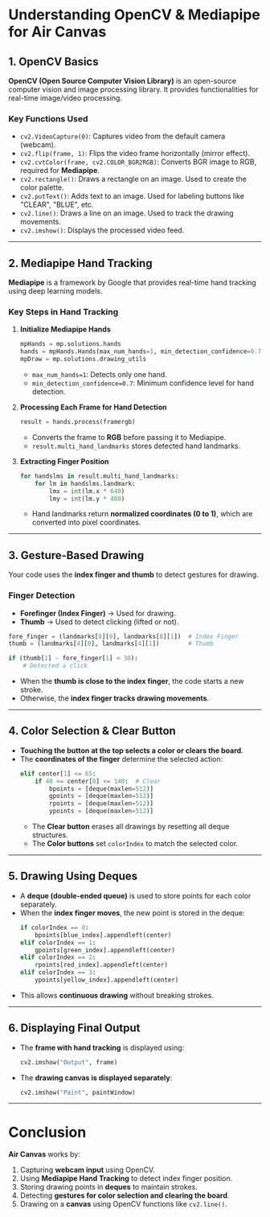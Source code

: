 # **Understanding OpenCV & Mediapipe for Air Canvas**  

## **1. OpenCV Basics**
**OpenCV (Open Source Computer Vision Library)** is an open-source computer vision and image processing library. It provides functionalities for real-time image/video processing.

### **Key Functions Used**
- `cv2.VideoCapture(0)`: Captures video from the default camera (webcam).  
- `cv2.flip(frame, 1)`: Flips the video frame horizontally (mirror effect).  
- `cv2.cvtColor(frame, cv2.COLOR_BGR2RGB)`: Converts BGR image to RGB, required for **Mediapipe**.  
- `cv2.rectangle()`: Draws a rectangle on an image. Used to create the color palette.  
- `cv2.putText()`: Adds text to an image. Used for labeling buttons like "CLEAR", "BLUE", etc.  
- `cv2.line()`: Draws a line on an image. Used to track the drawing movements.  
- `cv2.imshow()`: Displays the processed video feed.  

---

## **2. Mediapipe Hand Tracking**
**Mediapipe** is a framework by Google that provides real-time hand tracking using deep learning models.

### **Key Steps in Hand Tracking**
1. **Initialize Mediapipe Hands**  
   ```python
   mpHands = mp.solutions.hands
   hands = mpHands.Hands(max_num_hands=1, min_detection_confidence=0.7)
   mpDraw = mp.solutions.drawing_utils
   ```
   - `max_num_hands=1`: Detects only one hand.  
   - `min_detection_confidence=0.7`: Minimum confidence level for hand detection.  

2. **Processing Each Frame for Hand Detection**  
   ```python
   result = hands.process(framergb)
   ```
   - Converts the frame to **RGB** before passing it to Mediapipe.  
   - `result.multi_hand_landmarks` stores detected hand landmarks.

3. **Extracting Finger Position**
   ```python
   for handslms in result.multi_hand_landmarks:
       for lm in handslms.landmark:
           lmx = int(lm.x * 640)
           lmy = int(lm.y * 480)
   ```
   - Hand landmarks return **normalized coordinates (0 to 1)**, which are converted into pixel coordinates.

---

## **3. Gesture-Based Drawing**
Your code uses the **index finger and thumb** to detect gestures for drawing.  

### **Finger Detection**
- **Forefinger (Index Finger)** → Used for drawing.  
- **Thumb** → Used to detect clicking (lifted or not).  

```python
fore_finger = (landmarks[8][0], landmarks[8][1])  # Index Finger
thumb = (landmarks[4][0], landmarks[4][1])        # Thumb

if (thumb[1] - fore_finger[1] < 30):
    # Detected a click
```
- When the **thumb is close to the index finger**, the code starts a new stroke.  
- Otherwise, the **index finger tracks drawing movements**.

---

## **4. Color Selection & Clear Button**
- **Touching the button at the top selects a color or clears the board**.  
- The **coordinates of the finger** determine the selected action:
  ```python
  elif center[1] <= 65:
      if 40 <= center[0] <= 140:  # Clear
          bpoints = [deque(maxlen=512)]
          gpoints = [deque(maxlen=512)]
          rpoints = [deque(maxlen=512)]
          ypoints = [deque(maxlen=512)]
  ```
  - The **Clear button** erases all drawings by resetting all deque structures.
  - The **Color buttons** set `colorIndex` to match the selected color.

---

## **5. Drawing Using Deques**
- A **deque (double-ended queue)** is used to store points for each color separately.
- When the **index finger moves**, the new point is stored in the deque:
  ```python
  if colorIndex == 0:
      bpoints[blue_index].appendleft(center)
  elif colorIndex == 1:
      gpoints[green_index].appendleft(center)
  elif colorIndex == 2:
      rpoints[red_index].appendleft(center)
  elif colorIndex == 3:
      ypoints[yellow_index].appendleft(center)
  ```
- This allows **continuous drawing** without breaking strokes.

---

## **6. Displaying Final Output**
- The **frame with hand tracking** is displayed using:
  ```python
  cv2.imshow("Output", frame)
  ```
- The **drawing canvas is displayed separately**:
  ```python
  cv2.imshow("Paint", paintWindow)
  ```

---

# **Conclusion**
**Air Canvas** works by:
1. Capturing **webcam input** using OpenCV.  
2. Using **Mediapipe Hand Tracking** to detect index finger position.  
3. Storing drawing points in **deques** to maintain strokes.  
4. Detecting **gestures for color selection and clearing the board**.  
5. Drawing on a **canvas** using OpenCV functions like `cv2.line()`.  
